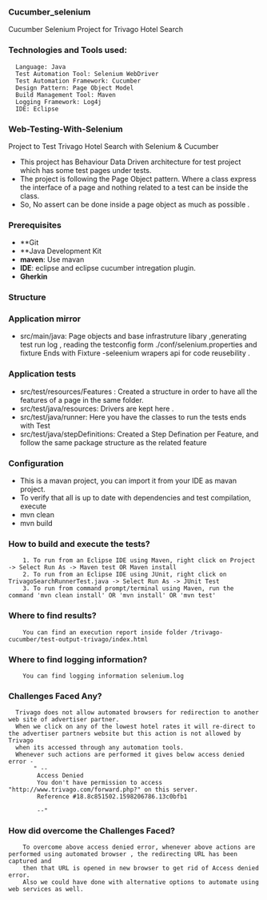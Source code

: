 ### Cucumber_selenium
Cucumber Selenium Project for Trivago Hotel Search

### Technologies and Tools used:

      Language: Java
      Test Automation Tool: Selenium WebDriver
      Test Automation Framework: Cucumber
      Design Pattern: Page Object Model
      Build Management Tool: Maven
      Logging Framework: Log4j
      IDE: Eclipse


### Web-Testing-With-Selenium
Project to Test Trivago Hotel Search with Selenium & Cucumber

* This project has Behaviour Data Driven architecture for test project which has some test pages under tests.
* The project is following the Page Object pattern. Where a class express the interface of a page and nothing related to a test can be inside the class. 
* So, No assert can be done inside a page object as much as possible . 
    
### Prerequisites
* **Git
* **Java Development Kit
* **maven**: Use mavan 
* **IDE**: eclipse and eclipse cucumber intregation plugin.
* **Gherkin**

### Structure

### Application mirror
* src/main/java: Page objects and base infrastruture libary ,generating test run log , reading the testconfig form ./conf/selenium.properties and fixture Ends with Fixture -seleenium wrapers api for code reusebility .

### Application tests

* src/test/resources/Features : Created a structure in order to have all the features of a page in the same folder.
* src/test/java/resources: Drivers are kept here .
* src/test/java/runner:  Here you have the classes to run the tests ends with Test
* src/test/java/stepDefinitions: Created a Step Defination per Feature, and follow the same package structure as the related feature
  
### Configuration
* This is a mavan project, you can import it from your  IDE as mavan project.
* To verify that all is up to date with dependencies and test compilation, execute 
* mvn clean 
* mvn build 


### How to build and execute the tests?
        1. To run from an Eclipse IDE using Maven, right click on Project -> Select Run As -> Maven test OR Maven install
        2. To run from an Eclipse IDE using JUnit, right click on TrivagoSearchRunnerTest.java -> Select Run As -> JUnit Test
        3. To run from command prompt/terminal using Maven, run the command 'mvn clean install' OR 'mvn install' OR 'mvn test' 

 
### Where to find results?
        You can find an execution report inside folder /trivago-cucumber/test-output-trivago/index.html
               
### Where to find logging information?
        You can find logging information selenium.log
        
### Challenges Faced Any?
      Trivago does not allow automated browsers for redirection to another web site of advertiser partner. 
      When we click on any of the lowest hotel rates it will re-direct to the advertiser partners website but this action is not allowed by Trivago 
      when its accessed through any automation tools. 
      Whenever such actions are performed it gives below access denied error -
           " --
            Access Denied
            You don't have permission to access "http://www.trivago.com/forward.php?" on this server.
            Reference #18.8c851502.1598206786.13c0bfb1
            
            --"
  ### How did overcome the Challenges Faced?
        To overcome above access denied error, whenever above actions are performed using automated browser , the redirecting URL has been captured and 
        then that URL is opened in new browser to get rid of Access denied error. 
        Also we could have done with alternative options to automate using web services as well.


